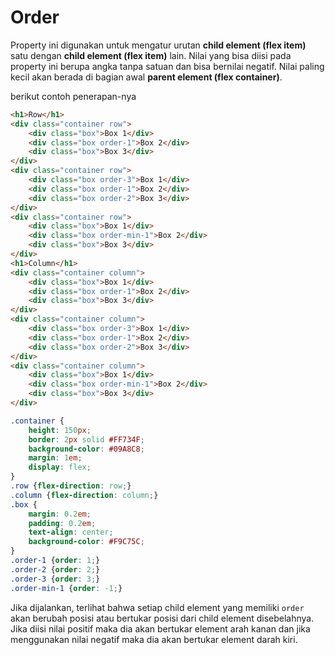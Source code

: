 # Order

Property ini digunakan untuk mengatur urutan **child element (flex item)** satu dengan **child element (flex item)** lain. Nilai yang bisa diisi pada property ini berupa angka tanpa satuan dan bisa bernilai negatif. Nilai paling kecil akan berada di bagian awal **parent element (flex container)**.

berikut contoh penerapan-nya

```html
<h1>Row</h1>
<div class="container row">
    <div class="box">Box 1</div>
    <div class="box order-1">Box 2</div>
    <div class="box">Box 3</div>
</div>
<div class="container row">
    <div class="box order-3">Box 1</div>
    <div class="box order-1">Box 2</div>
    <div class="box order-2">Box 3</div>
</div>
<div class="container row">
    <div class="box">Box 1</div>
    <div class="box order-min-1">Box 2</div>
    <div class="box">Box 3</div>
</div>
<h1>Column</h1>
<div class="container column">
    <div class="box">Box 1</div>
    <div class="box order-1">Box 2</div>
    <div class="box">Box 3</div>
</div>
<div class="container column">
    <div class="box order-3">Box 1</div>
    <div class="box order-1">Box 2</div>
    <div class="box order-2">Box 3</div>
</div>
<div class="container column">
    <div class="box">Box 1</div>
    <div class="box order-min-1">Box 2</div>
    <div class="box">Box 3</div>
</div>
```

```css
.container {
    height: 150px;
    border: 2px solid #FF734F;
    background-color: #09A8C8;
    margin: 1em;
    display: flex;
}
.row {flex-direction: row;}
.column {flex-direction: column;}
.box {
    margin: 0.2em;
    padding: 0.2em;
    text-align: center;
    background-color: #F9C75C;
}
.order-1 {order: 1;}
.order-2 {order: 2;}
.order-3 {order: 3;}
.order-min-1 {order: -1;}
```

Jika dijalankan, terlihat bahwa setiap child element yang memiliki `order` akan berubah posisi atau bertukar posisi dari child element disebelahnya. Jika diisi nilai positif maka dia akan bertukar element arah kanan dan jika menggunakan nilai negatif maka dia akan bertukar element darah kiri.

